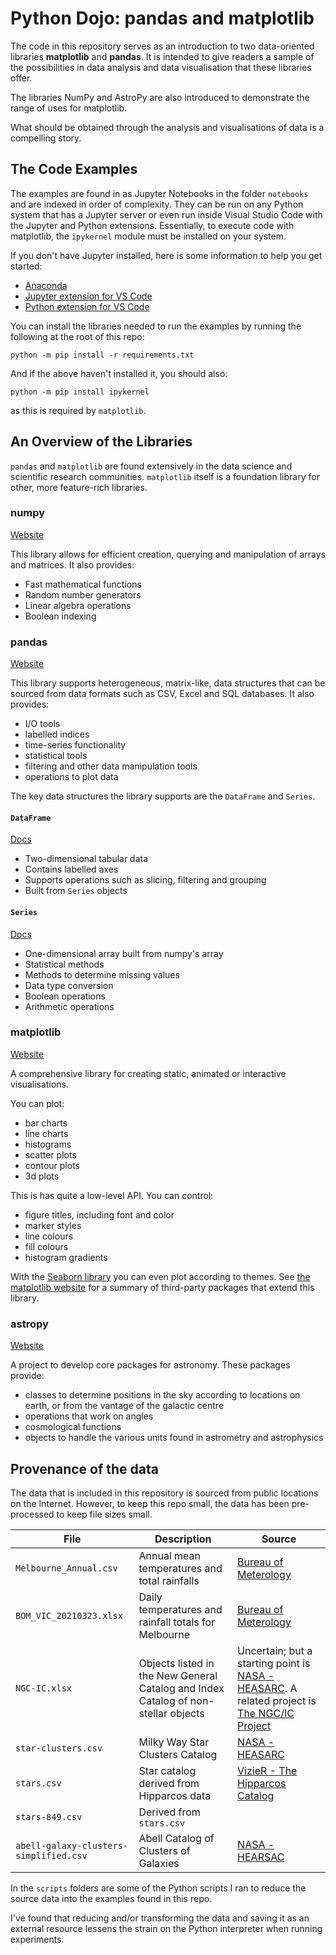 # Python Dojo: pandas and matplotlib

The code in this repository serves as an introduction to two data-oriented libraries **matplotlib** and **pandas**. It is intended to give readers a sample of the possibilities in data analysis and data visualisation that these libraries offer.

The libraries NumPy and AstroPy are also introduced to demonstrate the range of uses for matplotlib.

What should be obtained through the analysis and visualisations of data is a compelling story.

## The Code Examples

The examples are found in as Jupyter Notebooks in the folder `notebooks` and are indexed in order of complexity. They can be run on any Python system that has a Jupyter server or even run inside Visual Studio Code with the Jupyter and Python extensions. Essentially, to execute code with matplotlib, the `ipykernel` module must be installed on your system.

If you don't have Jupyter installed, here is some information to help you get started:

- [Anaconda](https://www.anaconda.com/products/individual)
- [Jupyter extension for VS Code](https://marketplace.visualstudio.com/items?itemName=ms-toolsai.jupyter)
- [Python extension for VS Code](https://marketplace.visualstudio.com/items?itemName=ms-python.python)

You can install the libraries needed to run the examples by running the following at the root of this repo:

```
python -m pip install -r requirements.txt
```

And if the above haven't installed it, you should also:

```
python -m pip install ipykernel
```

as this is required by `matplotlib`.

## An Overview of the Libraries

`pandas` and `matplotlib` are found extensively in the data science and scientific research communities. `matplotlib` itself is a foundation library for other, more feature-rich libraries.

### numpy

[Website](https://numpy.org/)

This library allows for efficient creation, querying and manipulation of arrays and matrices. It also provides:

- Fast mathematical functions
- Random number generators
- Linear algebra operations
- Boolean indexing

### pandas

[Website](https://pandas.pydata.org/)

This library supports heterogeneous, matrix-like, data structures that can be sourced from data formats such as CSV, Excel and SQL databases. It also provides:

- I/O tools
- labelled indices
- time-series functionality
- statistical tools
- filtering and other data manipulation tools
- operations to plot data

The key data structures the library supports are the `DataFrame` and `Series`.

#### `DataFrame`

[Docs](https://pandas.pydata.org/docs/reference/api/pandas.DataFrame.html)

- Two-dimensional tabular data
- Contains labelled axes
- Supports operations such as slicing, filtering and grouping
- Built from `Series` objects

#### `Series`

[Docs](https://pandas.pydata.org/docs/reference/api/pandas.Series.html)

- One-dimensional array built from numpy's array
- Statistical methods
- Methods to determine missing values
- Data type conversion
- Boolean operations
- Arithmetic operations

### matplotlib

[Website](https://matplotlib.org/stable/index.html)

A comprehensive library for creating static, animated or interactive visualisations.

You can plot:

- bar charts
- line charts
- histograms
- scatter plots
- contour plots
- 3d plots

This is has quite a low-level API. You can control:

- figure titles, including font and color
- marker styles
- line colours
- fill colours
- histogram gradients

With the [Seaborn library](https://seaborn.pydata.org/) you can even plot according to themes. See [the matplotlib website](https://matplotlib.org/stable/thirdpartypackages/index.html) for a summary of third-party packages that extend this library.

### astropy

[Website](https://www.astropy.org/)

A project to develop core packages for astronomy. These packages provide:

- classes to determine positions in the sky according to locations on earth, or from the vantage of the galactic centre
- operations that work on angles
- cosmological functions
- objects to handle the various units found in astrometry and astrophysics

## Provenance of the data

The data that is included in this repository is sourced from public locations on the Internet. However, to keep this repo small, the data has been pre-processed to keep file sizes small.

| File | Description | Source |
| --- | --- | --- |
| `Melbourne_Annual.csv` | Annual mean temperatures and total rainfalls | [Bureau of Meterology](https://www.bom.gov.au/climate/data/) |
| `BOM_VIC_20210323.xlsx` | Daily temperatures and rainfall totals for Melbourne | [Bureau of Meterology](https://www.bom.gov.au/climate/data/) |
| `NGC-IC.xlsx` | Objects listed in the New General Catalog and Index Catalog of non-stellar objects | Uncertain; but a starting point is [NASA - HEASARC](https://heasarc.gsfc.nasa.gov/W3Browse/all/ngc2000.html). A related project is [The NGC/IC Project](http://ngcicproject.observers.org) |
| `star-clusters.csv` | Milky Way Star Clusters Catalog | [NASA - HEASARC](https://heasarc.gsfc.nasa.gov/W3Browse/all/mwsc.html) |
| `stars.csv` | Star catalog derived from Hipparcos data | [VizieR - The Hipparcos Catalog](http://cdsarc.unistra.fr/viz-bin/cat/I/239) |
| `stars-849.csv` | Derived from `stars.csv` | |
| `abell-galaxy-clusters-simplified.csv` | Abell Catalog of Clusters of Galaxies | [NASA - HEARSAC](https://heasarc.gsfc.nasa.gov/W3Browse/all/abell.html) |

In the `scripts` folders are some of the Python scripts I ran to reduce the source data into the examples found in this repo.

I've found that reducing and/or transforming the data and saving it as an external resource lessens the strain on the Python interpreter when running experiments.
